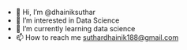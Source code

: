 - 👋 Hi, I’m @dhainiksuthar
- 👀 I’m interested in Data Science
- 🌱 I’m currently learning data science
- 📫 How to reach me suthardhainik188@gmail.com

<!---
dhainiksuthar/dhainiksuthar is a ✨ special ✨ repository because its `README.md` (this file) appears on your GitHub profile.
You can click the Preview link to take a look at your changes.
--->
